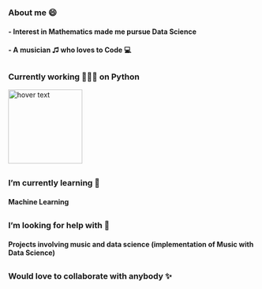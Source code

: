 <!-- Hi there 👋 -->

### About me 😄
#### - Interest in Mathematics made me pursue Data Science
#### - A musician ♫ who loves to Code 💻
## 
### Currently working 👨🏽‍💻 on Python

<p align="left">
<img src="https://upload.wikimedia.org/wikipedia/commons/thumb/c/c3/Python-logo-notext.svg/1024px-Python-logo-notext.svg.png" width="150" title="hover text">
</p>

## 
###  I’m currently learning 🌱
#### Machine Learning
## 

### I’m looking for help with 🤔
#### Projects involving music and data science (implementation of Music with Data Science)
## 

### Would love to collaborate with anybody ✨
## 


<!--
**aswinvenk/aswinvenk** is a ✨ _special_ ✨ repository because its `README.md` (this file) appears on your GitHub profile.

Here are some ideas to get you started:

- 🔭 I’m currently working on ...
- 🌱 I’m currently learning ...
- 👯 I’m looking to collaborate on ...
- 🤔 I’m looking for help with ...
- 💬 Ask me about ...
- 📫 How to reach me: ...
- 😄 Pronouns: ...
- ⚡ Fun fact: ...
-->

